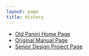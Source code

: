 ```yaml
---
layout: page
title: History
---
```


- [Old Panini Home Page](http://web.cs.iastate.edu/~panini/)
- [Original Manual Page](http://web.cs.iastate.edu/~panini/man/)
- [Senior Design Project Page](http://dec1512.sd.ece.iastate.edu/)
